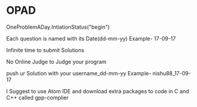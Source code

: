 # OPAD
OneProblemADay.IntiationStatus("begin")

Each question is named with its Date(dd-mm-yy)
Example- 17-09-17

Infinite time to submit Solutions

No Online Judge to Judge your program

push ur Solution with your username_dd-mm-yy
Example- nishu88_17-09-17

I Suggest to use Atom IDE and download extra packages to code in C and C++ called gpp-complier
